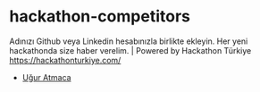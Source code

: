 # hackathon-competitors

Adınızı Github veya Linkedin hesabınızla birlikte ekleyin. Her yeni hackathonda size haber verelim.  | Powered by Hackathon Türkiye https://hackathonturkiye.com/

- [Uğur Atmaca](https://www.linkedin.com/in/atmacaugur/)
